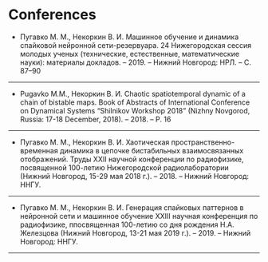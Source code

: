 # Conferences


* Пугавко М. М., Некоркин В. И. Машинное обучение и динамика спайковой нейронной сети-резервуара. 24 Нижегородская сессия молодых ученых  (технические, естественные, математические науки): материалы докладов. – 2019. – Нижний Новгород: НРЛ. – С. 87–90 
***
* Pugavko M.M., Некоркин В. И. Chaotic spatiotemporal dynamic of a chain of bistable maps. Book of Abstracts of International Conference on Dynamical Systems “Shilnikov Workshop 2018” (Nizhny Novgorod, Russia: 17-18 December, 2018). – 2018. – P. 16 
***
* Пугавко М. М., Некоркин В. И. Хаотическая пространственно-временная динамика в цепочке бистабильных взаимосвязанных отображений. Труды XXII научной конференции по радиофизике, посвященной 100-летию Нижегородской радиолаборатории (Нижний Новгород, 15-29 мая 2018 г.). – 2018. – Нижний Новгород: ННГУ. 
***
* Пугавко М. М., Некоркин В. И. Генерация спайковых паттернов в нейронной сети и машинное обучение XXIII научная конференция по радиофизике, ппосвященная 100-летию со дня рождения Н.А. Железцова (Нижний Новгород, 13-21 мая 2019 г.). – 2019. – Нижний Новгород: ННГУ. 
***

